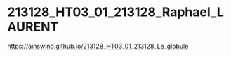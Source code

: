 # 213128_HT03_01_213128_Raphael_LAURENT
https://ainswind.github.io/213128_HT03_01_213128_Le_globule
